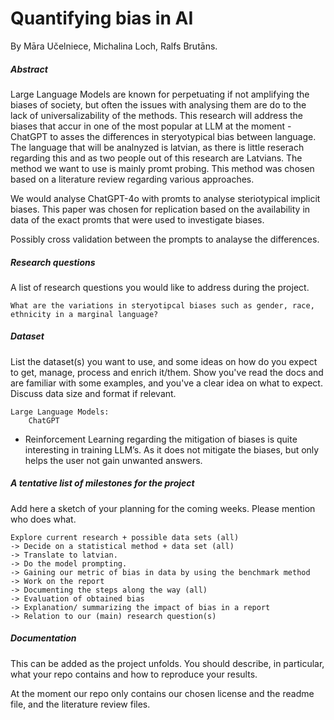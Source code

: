 # Quantifying bias in AI 
By Māra Učelniece, Michalina Loch, Ralfs Brutāns. 


##### Abstract

Large Language Models are known for perpetuating if not amplifying the biases of society, but often the issues with analysing them are do to the lack of universalizability of the methods. This research will address the biases that accur in one of the most popular at LLM at the moment - ChatGPT to asses the differences in steryotypical bias between language. The language that will be analnyzed is latvian, as there is little reserach regarding this and as two people out of this research are Latvians. The method we want to use is mainly promt probing. This method was chosen based on a literature review regarding various approaches. 

We would analyse ChatGPT-4o with promts to analyse steriotypical implicit biases. This paper was chosen for replication based on the availability in data of the exact promts that were used to investigate biases. 

Possibly cross validation between the prompts to analayse the 
differences. 

##### Research questions 
A list of research questions you would like to address during the project.  

    What are the variations in steryotipcal biases such as gender, race, ethnicity in a marginal language? 

##### Dataset
List the dataset(s) you want to use, and some ideas on how do you expect to get, manage, process and enrich it/them. Show you've read the docs and are familiar with some examples, and you've a clear idea on what to expect. Discuss data size and format if relevant.

    Large Language Models:  
        ChatGPT 

* Reinforcement Learning regarding the mitigation of biases is quite interesting in training LLM’s. As it does not mitigate the biases, but only helps the user not gain unwanted answers. 

##### A tentative list of milestones for the project
Add here a sketch of your planning for the coming weeks. Please mention who does what.

    Explore current research + possible data sets (all) 
    -> Decide on a statistical method + data set (all)
    -> Translate to latvian. 
    -> Do the model prompting. 
    -> Gaining our metric of bias in data by using the benchmark method 
    -> Work on the report 
    -> Documenting the steps along the way (all)
    -> Evaluation of obtained bias
    -> Explanation/ summarizing the impact of bias in a report 
    -> Relation to our (main) research question(s)

##### Documentation
This can be added as the project unfolds. You should describe, in particular, what your repo contains and how to reproduce your results.

At the moment our repo only contains our chosen license and the readme file, and the literature review files. 

